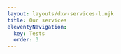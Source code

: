 ```yaml
---
layout: layouts/dxw-services-l.njk
title: Our services
eleventyNavigation:
  key: Tests
  order: 3
---
```


